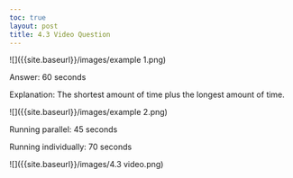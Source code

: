 ```yaml
---
toc: true
layout: post
title: 4.3 Video Question 
---
```

![]({{site.baseurl}}/images/example 1.png)

Answer: 60 seconds

Explanation: The shortest amount of time plus the longest amount of time.

![]({{site.baseurl}}/images/example 2.png)


Running parallel: 45 seconds

Running individually: 70 seconds 

![]({{site.baseurl}}/images/4.3 video.png)

